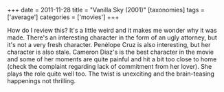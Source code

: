 +++
date = 2011-11-28
title = "Vanilla Sky (2001)"
[taxonomies]
tags = ['average']
categories = ['movies']
+++

How do I review this? It's a little weird and it makes me wonder why it
was made. There's an interesting character in the form of an ugly
attorney, but it's not a very fresh character. Penélope Cruz is also
interesting, but her character is also stale. Cameron Diaz's is the
best character in the movie and some of her moments are quite painful
and hit a bit too close to home (check the complaint regarding lack of
commitment from her lover). She plays the role quite well too. The twist
is unexciting and the brain-teasing happenings not thrilling.
